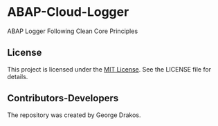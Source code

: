 # ABAP-Cloud-Logger
ABAP Logger Following Clean Core Principles

## License
This project is licensed under the [MIT License](https://github.com/greltel/ABAP-PROJECTS/blob/Main/LICENSE). See the LICENSE file for details.

## Contributors-Developers

The repository was created by George Drakos.
